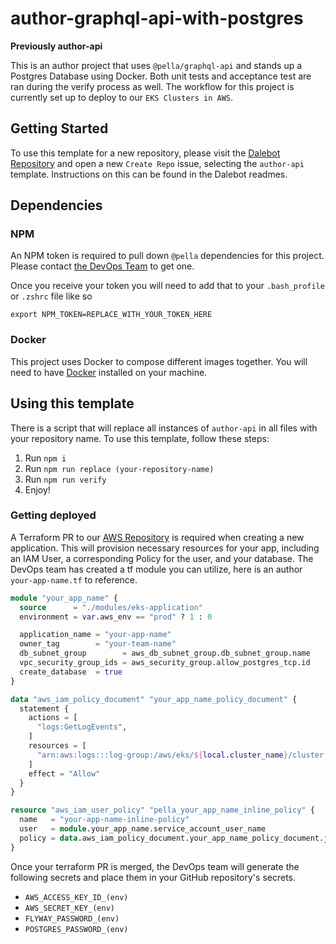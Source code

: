 # author-graphql-api-with-postgres

**Previously author-api**

This is an author project that uses `@pella/graphql-api` and
stands up a Postgres Database using Docker. Both unit tests and acceptance
test are ran during the verify process as well. The workflow for this project is currently set up to deploy to our `EKS Clusters in AWS`.

## Getting Started
To use this template for a new repository, please visit the [Dalebot Repository](https://github.com/Pella-Digital-Team/dalebot) and open a new `Create Repo` issue, selecting the `author-api` template. Instructions on this can be found in the Dalebot readmes.

## Dependencies

### NPM

An NPM token is required to pull down `@pella` dependencies for this project. Please contact [the DevOps Team](mailto:devops@pella.com) to get one.

Once you receive your token you will need to add that to your `.bash_profile` or `.zshrc` file like so

```
export NPM_TOKEN=REPLACE_WITH_YOUR_TOKEN_HERE
```

### Docker

This project uses Docker to compose different images together. You will need to have [Docker](https://www.docker.com/products/docker-desktop/) installed on your machine.

## Using this template

There is a script that will replace all instances of `author-api` in all files with your repository name. To use this template, follow these steps:

1. Run `npm i`
2. Run `npm run replace (your-repository-name)`
3. Run `npm run verify`
4. Enjoy!

### Getting deployed

A Terraform PR to our [AWS Repository](https://github.com/Pella-Digital-Team/aws) is required when creating a new application. This will provision necessary resources for your app, including an IAM User, a corresponding Policy for the user, and your database. The DevOps team has created a tf module you can utilize, here is an author `your-app-name.tf` to reference.

```terraform
module "your_app_name" {
  source      = "./modules/eks-application"
  environment = var.aws_env == "prod" ? 1 : 0

  application_name = "your-app-name"
  owner_tag        = "your-team-name"
  db_subnet_group        = aws_db_subnet_group.db_subnet_group.name
  vpc_security_group_ids = aws_security_group.allow_postgres_tcp.id
  create_database  = true
}

data "aws_iam_policy_document" "your_app_name_policy_document" {
  statement {
    actions = [
      "logs:GetLogEvents",
    ]
    resources = [
      "arn:aws:logs:::log-group:/aws/eks/${local.cluster_name}/cluster:*"
    ]
    effect = "Allow"
  }
}

resource "aws_iam_user_policy" "pella_your_app_name_inline_policy" {
  name   = "your-app-name-inline-policy"
  user   = module.your_app_name.service_account_user_name
  policy = data.aws_iam_policy_document.your_app_name_policy_document.json
}
```

Once your terraform PR is merged, the DevOps team will generate the following secrets and place them in your GitHub repository's secrets.

* `AWS_ACCESS_KEY_ID_(env)`
* `AWS_SECRET_KEY_(env)`
* `FLYWAY_PASSWORD_(env)`
* `POSTGRES_PASSWORD_(env)`

